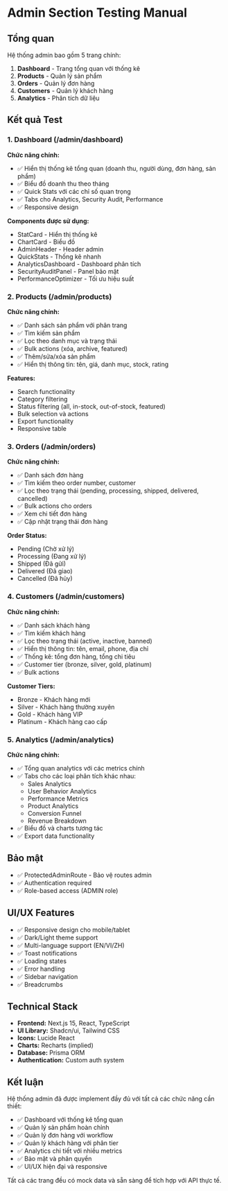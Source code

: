 # Admin Section Testing Manual

## Tổng quan
Hệ thống admin bao gồm 5 trang chính:
1. **Dashboard** - Trang tổng quan với thống kê
2. **Products** - Quản lý sản phẩm
3. **Orders** - Quản lý đơn hàng
4. **Customers** - Quản lý khách hàng
5. **Analytics** - Phân tích dữ liệu

## Kết quả Test

### 1. Dashboard (/admin/dashboard)
**Chức năng chính:**
- ✅ Hiển thị thống kê tổng quan (doanh thu, người dùng, đơn hàng, sản phẩm)
- ✅ Biểu đồ doanh thu theo tháng
- ✅ Quick Stats với các chỉ số quan trọng
- ✅ Tabs cho Analytics, Security Audit, Performance
- ✅ Responsive design

**Components được sử dụng:**
- StatCard - Hiển thị thống kê
- ChartCard - Biểu đồ
- AdminHeader - Header admin
- QuickStats - Thống kê nhanh
- AnalyticsDashboard - Dashboard phân tích
- SecurityAuditPanel - Panel bảo mật
- PerformanceOptimizer - Tối ưu hiệu suất

### 2. Products (/admin/products)
**Chức năng chính:**
- ✅ Danh sách sản phẩm với phân trang
- ✅ Tìm kiếm sản phẩm
- ✅ Lọc theo danh mục và trạng thái
- ✅ Bulk actions (xóa, archive, featured)
- ✅ Thêm/sửa/xóa sản phẩm
- ✅ Hiển thị thông tin: tên, giá, danh mục, stock, rating

**Features:**
- Search functionality
- Category filtering
- Status filtering (all, in-stock, out-of-stock, featured)
- Bulk selection và actions
- Export functionality
- Responsive table

### 3. Orders (/admin/orders)
**Chức năng chính:**
- ✅ Danh sách đơn hàng
- ✅ Tìm kiếm theo order number, customer
- ✅ Lọc theo trạng thái (pending, processing, shipped, delivered, cancelled)
- ✅ Bulk actions cho orders
- ✅ Xem chi tiết đơn hàng
- ✅ Cập nhật trạng thái đơn hàng

**Order Status:**
- Pending (Chờ xử lý)
- Processing (Đang xử lý)
- Shipped (Đã gửi)
- Delivered (Đã giao)
- Cancelled (Đã hủy)

### 4. Customers (/admin/customers)
**Chức năng chính:**
- ✅ Danh sách khách hàng
- ✅ Tìm kiếm khách hàng
- ✅ Lọc theo trạng thái (active, inactive, banned)
- ✅ Hiển thị thông tin: tên, email, phone, địa chỉ
- ✅ Thống kê: tổng đơn hàng, tổng chi tiêu
- ✅ Customer tier (bronze, silver, gold, platinum)
- ✅ Bulk actions

**Customer Tiers:**
- Bronze - Khách hàng mới
- Silver - Khách hàng thường xuyên
- Gold - Khách hàng VIP
- Platinum - Khách hàng cao cấp

### 5. Analytics (/admin/analytics)
**Chức năng chính:**
- ✅ Tổng quan analytics với các metrics chính
- ✅ Tabs cho các loại phân tích khác nhau:
  - Sales Analytics
  - User Behavior Analytics
  - Performance Metrics
  - Product Analytics
  - Conversion Funnel
  - Revenue Breakdown
- ✅ Biểu đồ và charts tương tác
- ✅ Export data functionality

## Bảo mật
- ✅ ProtectedAdminRoute - Bảo vệ routes admin
- ✅ Authentication required
- ✅ Role-based access (ADMIN role)

## UI/UX Features
- ✅ Responsive design cho mobile/tablet
- ✅ Dark/Light theme support
- ✅ Multi-language support (EN/VI/ZH)
- ✅ Toast notifications
- ✅ Loading states
- ✅ Error handling
- ✅ Sidebar navigation
- ✅ Breadcrumbs

## Technical Stack
- **Frontend:** Next.js 15, React, TypeScript
- **UI Library:** Shadcn/ui, Tailwind CSS
- **Icons:** Lucide React
- **Charts:** Recharts (implied)
- **Database:** Prisma ORM
- **Authentication:** Custom auth system

## Kết luận
Hệ thống admin đã được implement đầy đủ với tất cả các chức năng cần thiết:
- ✅ Dashboard với thống kê tổng quan
- ✅ Quản lý sản phẩm hoàn chỉnh
- ✅ Quản lý đơn hàng với workflow
- ✅ Quản lý khách hàng với phân tier
- ✅ Analytics chi tiết với nhiều metrics
- ✅ Bảo mật và phân quyền
- ✅ UI/UX hiện đại và responsive

Tất cả các trang đều có mock data và sẵn sàng để tích hợp với API thực tế.